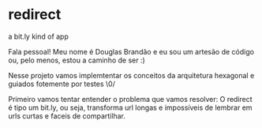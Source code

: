 # redirect
a bit.ly kind of app

Fala pessoal!
Meu nome é Douglas Brandão e eu sou um artesão de código ou, pelo menos, estou a caminho de ser :)

Nesse projeto vamos implemtentar os conceitos da arquitetura hexagonal e guiados fotemente por testes \0/

Primeiro vamos tentar entender o problema que vamos resolver:
O redirect é tipo um bit.ly, ou seja, transforma url longas e impossíveis de lembrar em urls curtas e faceis de compartilhar.
